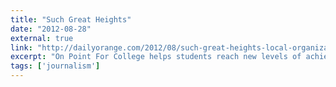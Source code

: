 ```yaml
---
title: "Such Great Heights"
date: "2012-08-28"
external: true
link: "http://dailyorange.com/2012/08/such-great-heights-local-organization-helps-students-reach-new-levels-of-achievement/"
excerpt: "On Point For College helps students reach new levels of achievement"
tags: ['journalism']
---
```

